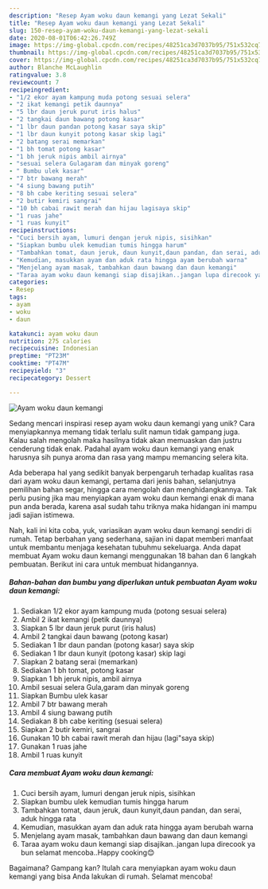 ```yaml
---
description: "Resep Ayam woku daun kemangi yang Lezat Sekali"
title: "Resep Ayam woku daun kemangi yang Lezat Sekali"
slug: 150-resep-ayam-woku-daun-kemangi-yang-lezat-sekali
date: 2020-08-01T06:42:26.749Z
image: https://img-global.cpcdn.com/recipes/48251ca3d7037b95/751x532cq70/ayam-woku-daun-kemangi-foto-resep-utama.jpg
thumbnail: https://img-global.cpcdn.com/recipes/48251ca3d7037b95/751x532cq70/ayam-woku-daun-kemangi-foto-resep-utama.jpg
cover: https://img-global.cpcdn.com/recipes/48251ca3d7037b95/751x532cq70/ayam-woku-daun-kemangi-foto-resep-utama.jpg
author: Blanche McLaughlin
ratingvalue: 3.8
reviewcount: 7
recipeingredient:
- "1/2 ekor ayam kampung muda potong sesuai selera"
- "2 ikat kemangi petik daunnya"
- "5 lbr daun jeruk purut iris halus"
- "2 tangkai daun bawang potong kasar"
- "1 lbr daun pandan potong kasar saya skip"
- "1 lbr daun kunyit potong kasar skip lagi"
- "2 batang serai memarkan"
- "1 bh tomat potong kasar"
- "1 bh jeruk nipis ambil airnya"
- "sesuai selera Gulagaram dan minyak goreng"
- " Bumbu ulek kasar"
- "7 btr bawang merah"
- "4 siung bawang putih"
- "8 bh cabe keriting sesuai selera"
- "2 butir kemiri sangrai"
- "10 bh cabai rawit merah dan hijau lagisaya skip"
- "1 ruas jahe"
- "1 ruas kunyit"
recipeinstructions:
- "Cuci bersih ayam, lumuri dengan jeruk nipis, sisihkan"
- "Siapkan bumbu ulek kemudian tumis hingga harum"
- "Tambahkan tomat, daun jeruk, daun kunyit,daun pandan, dan serai, aduk hingga rata"
- "Kemudian, masukkan ayam dan aduk rata hingga ayam berubah warna"
- "Menjelang ayam masak, tambahkan daun bawang dan daun kemangi"
- "Taraa ayam woku daun kemangi siap disajikan..jangan lupa direcook ya bun selamat mencoba..Happy cooking😊"
categories:
- Resep
tags:
- ayam
- woku
- daun

katakunci: ayam woku daun 
nutrition: 275 calories
recipecuisine: Indonesian
preptime: "PT23M"
cooktime: "PT47M"
recipeyield: "3"
recipecategory: Dessert

---
```



![Ayam woku daun kemangi](https://img-global.cpcdn.com/recipes/48251ca3d7037b95/751x532cq70/ayam-woku-daun-kemangi-foto-resep-utama.jpg)

Sedang mencari inspirasi resep ayam woku daun kemangi yang unik? Cara menyiapkannya memang tidak terlalu sulit namun tidak gampang juga. Kalau salah mengolah maka hasilnya tidak akan memuaskan dan justru cenderung tidak enak. Padahal ayam woku daun kemangi yang enak harusnya sih punya aroma dan rasa yang mampu memancing selera kita.

Ada beberapa hal yang sedikit banyak berpengaruh terhadap kualitas rasa dari ayam woku daun kemangi, pertama dari jenis bahan, selanjutnya pemilihan bahan segar, hingga cara mengolah dan menghidangkannya. Tak perlu pusing jika mau menyiapkan ayam woku daun kemangi enak di mana pun anda berada, karena asal sudah tahu triknya maka hidangan ini mampu jadi sajian istimewa.




Nah, kali ini kita coba, yuk, variasikan ayam woku daun kemangi sendiri di rumah. Tetap berbahan yang sederhana, sajian ini dapat memberi manfaat untuk membantu menjaga kesehatan tubuhmu sekeluarga. Anda dapat membuat Ayam woku daun kemangi menggunakan 18 bahan dan 6 langkah pembuatan. Berikut ini cara untuk membuat hidangannya.

<!--inarticleads1-->

##### Bahan-bahan dan bumbu yang diperlukan untuk pembuatan Ayam woku daun kemangi:

1. Sediakan 1/2 ekor ayam kampung muda (potong sesuai selera)
1. Ambil 2 ikat kemangi (petik daunnya)
1. Siapkan 5 lbr daun jeruk purut (iris halus)
1. Ambil 2 tangkai daun bawang (potong kasar)
1. Sediakan 1 lbr daun pandan (potong kasar) saya skip
1. Sediakan 1 lbr daun kunyit (potong kasar) skip lagi
1. Siapkan 2 batang serai (memarkan)
1. Sediakan 1 bh tomat, potong kasar
1. Siapkan 1 bh jeruk nipis, ambil airnya
1. Ambil sesuai selera Gula,garam dan minyak goreng
1. Siapkan  Bumbu ulek kasar
1. Ambil 7 btr bawang merah
1. Ambil 4 siung bawang putih
1. Sediakan 8 bh cabe keriting (sesuai selera)
1. Siapkan 2 butir kemiri, sangrai
1. Gunakan 10 bh cabai rawit merah dan hijau (lagi&#34;saya skip)
1. Gunakan 1 ruas jahe
1. Ambil 1 ruas kunyit




<!--inarticleads2-->

##### Cara membuat Ayam woku daun kemangi:

1. Cuci bersih ayam, lumuri dengan jeruk nipis, sisihkan
1. Siapkan bumbu ulek kemudian tumis hingga harum
1. Tambahkan tomat, daun jeruk, daun kunyit,daun pandan, dan serai, aduk hingga rata
1. Kemudian, masukkan ayam dan aduk rata hingga ayam berubah warna
1. Menjelang ayam masak, tambahkan daun bawang dan daun kemangi
1. Taraa ayam woku daun kemangi siap disajikan..jangan lupa direcook ya bun selamat mencoba..Happy cooking😊




Bagaimana? Gampang kan? Itulah cara menyiapkan ayam woku daun kemangi yang bisa Anda lakukan di rumah. Selamat mencoba!
